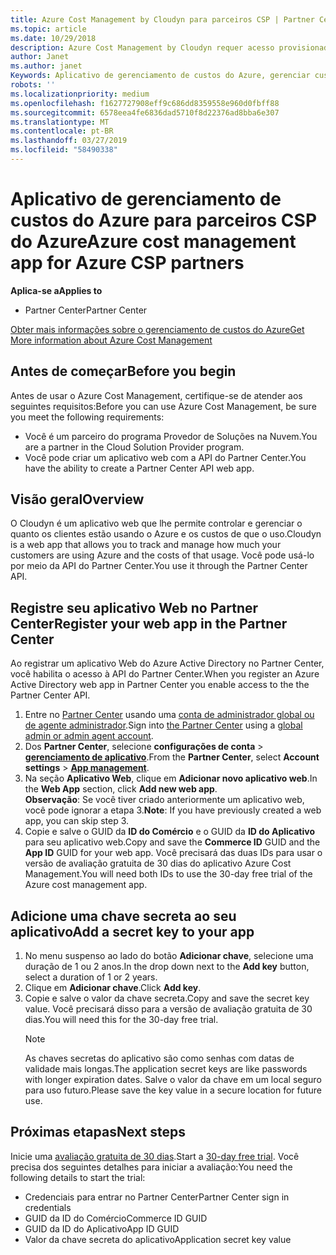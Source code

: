 ```yaml
---
title: Azure Cost Management by Cloudyn para parceiros CSP | Partner Center
ms.topic: article
ms.date: 10/29/2018
description: Azure Cost Management by Cloudyn requer acesso provisionado à API do Partner Center.
author: Janet
ms.author: janet
Keywords: Aplicativo de gerenciamento de custos do Azure, gerenciar custos, aplicativos web
robots: ''
ms.localizationpriority: medium
ms.openlocfilehash: f1627727908eff9c686dd8359558e960d0fbff88
ms.sourcegitcommit: 6578eea4fe6836dad5710f8d22376ad8bba6e307
ms.translationtype: MT
ms.contentlocale: pt-BR
ms.lasthandoff: 03/27/2019
ms.locfileid: "58490338"
---
```

# <a name="azure-cost-management-app-for-azure-csp-partners"></a><span data-ttu-id="27c32-104">Aplicativo de gerenciamento de custos do Azure para parceiros CSP do Azure</span><span class="sxs-lookup"><span data-stu-id="27c32-104">Azure cost management app for Azure CSP partners</span></span>  

<span data-ttu-id="27c32-105">**Aplica-se a**</span><span class="sxs-lookup"><span data-stu-id="27c32-105">**Applies to**</span></span>

-  <span data-ttu-id="27c32-106">Partner Center</span><span class="sxs-lookup"><span data-stu-id="27c32-106">Partner Center</span></span>

[<span data-ttu-id="27c32-107">Obter mais informações sobre o gerenciamento de custos do Azure</span><span class="sxs-lookup"><span data-stu-id="27c32-107">Get More information about Azure Cost Management</span></span>](https://go.microsoft.com/fwlink/p/?linkid=857893)

## <a name="before-you-begin"></a><span data-ttu-id="27c32-108">Antes de começar</span><span class="sxs-lookup"><span data-stu-id="27c32-108">Before you begin</span></span>
<span data-ttu-id="27c32-109">Antes de usar o Azure Cost Management, certifique-se de atender aos seguintes requisitos:</span><span class="sxs-lookup"><span data-stu-id="27c32-109">Before you can use Azure Cost Management, be sure you meet the following requirements:</span></span>

- <span data-ttu-id="27c32-110">Você é um parceiro do programa Provedor de Soluções na Nuvem.</span><span class="sxs-lookup"><span data-stu-id="27c32-110">You are a partner in the Cloud Solution Provider program.</span></span>
- <span data-ttu-id="27c32-111">Você pode criar um aplicativo web com a API do Partner Center.</span><span class="sxs-lookup"><span data-stu-id="27c32-111">You have the ability to create a Partner Center API web app.</span></span>

## <a name="overview"></a><span data-ttu-id="27c32-112">Visão geral</span><span class="sxs-lookup"><span data-stu-id="27c32-112">Overview</span></span>

<span data-ttu-id="27c32-113">O Cloudyn é um aplicativo web que lhe permite controlar e gerenciar o quanto os clientes estão usando o Azure e os custos de que o uso.</span><span class="sxs-lookup"><span data-stu-id="27c32-113">Cloudyn is a web app that allows you to track and manage how much your customers are using Azure and the costs of that usage.</span></span> <span data-ttu-id="27c32-114">Você pode usá-lo por meio da API do Partner Center.</span><span class="sxs-lookup"><span data-stu-id="27c32-114">You use it through the Partner Center API.</span></span>

## <a name="register-your-web-app-in-the-partner-center"></a><span data-ttu-id="27c32-115">Registre seu aplicativo Web no Partner Center</span><span class="sxs-lookup"><span data-stu-id="27c32-115">Register your web app in the Partner Center</span></span>
<span data-ttu-id="27c32-116">Ao registrar um aplicativo Web do Azure Active Directory no Partner Center, você habilita o acesso à API do Partner Center.</span><span class="sxs-lookup"><span data-stu-id="27c32-116">When you register an Azure Active Directory web app in Partner Center you enable access to the the Partner Center API.</span></span> 
1.  <span data-ttu-id="27c32-117">Entre no [Partner Center](https://partnercenter.microsoft.com/en-us/pcv/dashboard/overview) usando uma [conta de administrador global ou de agente administrador](create-user-accounts-and-set-permissions.md).</span><span class="sxs-lookup"><span data-stu-id="27c32-117">Sign into [the Partner Center](https://partnercenter.microsoft.com/en-us/pcv/dashboard/overview) using a [global admin or admin agent account](create-user-accounts-and-set-permissions.md).</span></span>
2.  <span data-ttu-id="27c32-118">Dos **Partner Center**, selecione **configurações de conta** &gt;  **[gerenciamento de aplicativo](https://partnercenter.microsoft.com/en-us/pcv/apiintegration/appmanagement)**.</span><span class="sxs-lookup"><span data-stu-id="27c32-118">From the **Partner Center**, select **Account settings** &gt; **[App management](https://partnercenter.microsoft.com/en-us/pcv/apiintegration/appmanagement)**.</span></span>
3.  <span data-ttu-id="27c32-119">Na seção **Aplicativo Web**, clique em **Adicionar novo aplicativo web**.</span><span class="sxs-lookup"><span data-stu-id="27c32-119">In the **Web App** section, click **Add new web app**.</span></span>
<br> <span data-ttu-id="27c32-120">**Observação**: Se você tiver criado anteriormente um aplicativo web, você pode ignorar a etapa 3.</span><span class="sxs-lookup"><span data-stu-id="27c32-120">**Note**: If you have previously created a web app, you can skip step 3.</span></span>
4.  <span data-ttu-id="27c32-121">Copie e salve o GUID da **ID do Comércio** e o GUID da **ID do Aplicativo** para seu aplicativo web.</span><span class="sxs-lookup"><span data-stu-id="27c32-121">Copy and save the **Commerce ID** GUID and the **App ID** GUID for your web app.</span></span> <span data-ttu-id="27c32-122">Você precisará das duas IDs para usar o versão de avaliação gratuita de 30 dias do aplicativo Azure Cost Management.</span><span class="sxs-lookup"><span data-stu-id="27c32-122">You will need both IDs to use the 30-day free trial of the Azure cost management app.</span></span>

## <a name="add-a-secret-key-to-your-app"></a><span data-ttu-id="27c32-123">Adicione uma chave secreta ao seu aplicativo</span><span class="sxs-lookup"><span data-stu-id="27c32-123">Add a secret key to your app</span></span>
1. <span data-ttu-id="27c32-124">No menu suspenso ao lado do botão **Adicionar chave**, selecione uma duração de 1 ou 2 anos.</span><span class="sxs-lookup"><span data-stu-id="27c32-124">In the drop down next to the **Add key** button, select a duration of 1 or 2 years.</span></span>
2. <span data-ttu-id="27c32-125">Clique em **Adicionar chave**.</span><span class="sxs-lookup"><span data-stu-id="27c32-125">Click **Add key**.</span></span> 
3. <span data-ttu-id="27c32-126">Copie e salve o valor da chave secreta.</span><span class="sxs-lookup"><span data-stu-id="27c32-126">Copy and save the secret key value.</span></span> <span data-ttu-id="27c32-127">Você precisará disso para a versão de avaliação gratuita de 30 dias.</span><span class="sxs-lookup"><span data-stu-id="27c32-127">You will need this for the 30-day free trial.</span></span><br>
   > [!NOTE]  
   > <span data-ttu-id="27c32-128">As chaves secretas do aplicativo são como senhas com datas de validade mais longas.</span><span class="sxs-lookup"><span data-stu-id="27c32-128">The application secret keys are like passwords with longer expiration dates.</span></span> <span data-ttu-id="27c32-129">Salve o valor da chave em um local seguro para uso futuro.</span><span class="sxs-lookup"><span data-stu-id="27c32-129">Please save the key value in a secure location for future use.</span></span>

## <a name="next-steps"></a><span data-ttu-id="27c32-130">Próximas etapas</span><span class="sxs-lookup"><span data-stu-id="27c32-130">Next steps</span></span>
<span data-ttu-id="27c32-131">Inicie uma [avaliação gratuita de 30 dias](https://go.microsoft.com/fwlink/?linkid=857895).</span><span class="sxs-lookup"><span data-stu-id="27c32-131">Start a [30-day free trial](https://go.microsoft.com/fwlink/?linkid=857895).</span></span>
<span data-ttu-id="27c32-132">Você precisa dos seguintes detalhes para iniciar a avaliação:</span><span class="sxs-lookup"><span data-stu-id="27c32-132">You need the following details to start the trial:</span></span>
- <span data-ttu-id="27c32-133">Credenciais para entrar no Partner Center</span><span class="sxs-lookup"><span data-stu-id="27c32-133">Partner Center sign in credentials</span></span>
- <span data-ttu-id="27c32-134">GUID da ID do Comércio</span><span class="sxs-lookup"><span data-stu-id="27c32-134">Commerce ID GUID</span></span>
- <span data-ttu-id="27c32-135">GUID da ID do Aplicativo</span><span class="sxs-lookup"><span data-stu-id="27c32-135">App ID GUID</span></span>
- <span data-ttu-id="27c32-136">Valor da chave secreta do aplicativo</span><span class="sxs-lookup"><span data-stu-id="27c32-136">Application secret key value</span></span>

